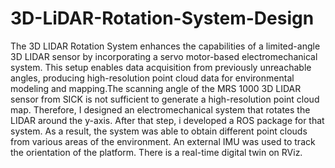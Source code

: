 # 3D-LiDAR-Rotation-System-Design
The 3D LIDAR Rotation System enhances the capabilities of a limited-angle 3D LIDAR sensor by incorporating a servo motor-based electromechanical system. This setup enables data acquisition from previously unreachable angles, producing high-resolution point cloud data for environmental modeling and mapping.The scanning angle of the MRS 1000 3D LIDAR sensor from SICK is not sufficient to generate a high-resolution point cloud map. Therefore, I designed an electromechanical system that rotates the LIDAR around the y-axis. After that step, i developed a ROS package for that system. As a result, the system was able to obtain different point clouds from various areas of the environment. An external IMU was used to track the orientation of the platform. There is a real-time digital twin on RViz.

